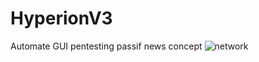 # HyperionV3
Automate GUI pentesting passif news concept
![network](https://user-images.githubusercontent.com/59021489/104728735-a51ea980-5737-11eb-99aa-7b90dd218dfe.gif)
